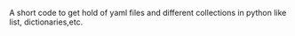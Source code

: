 A short code to get hold of yaml files and different collections in python like list, dictionaries,etc.